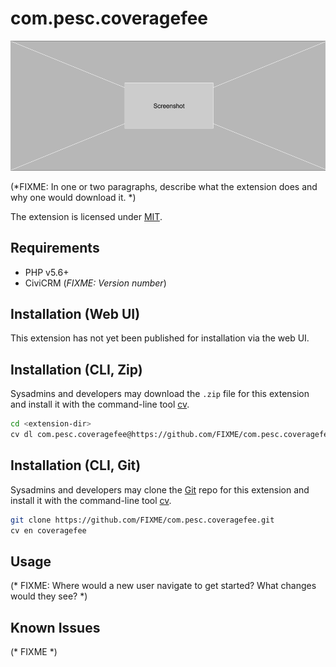 # com.pesc.coveragefee

![Screenshot](/images/screenshot.png)

(*FIXME: In one or two paragraphs, describe what the extension does and why one would download it. *)

The extension is licensed under [MIT](LICENSE.txt).

## Requirements

* PHP v5.6+
* CiviCRM (*FIXME: Version number*)

## Installation (Web UI)

This extension has not yet been published for installation via the web UI.

## Installation (CLI, Zip)

Sysadmins and developers may download the `.zip` file for this extension and
install it with the command-line tool [cv](https://github.com/civicrm/cv).

```bash
cd <extension-dir>
cv dl com.pesc.coveragefee@https://github.com/FIXME/com.pesc.coveragefee/archive/master.zip
```

## Installation (CLI, Git)

Sysadmins and developers may clone the [Git](https://en.wikipedia.org/wiki/Git) repo for this extension and
install it with the command-line tool [cv](https://github.com/civicrm/cv).

```bash
git clone https://github.com/FIXME/com.pesc.coveragefee.git
cv en coveragefee
```

## Usage

(* FIXME: Where would a new user navigate to get started? What changes would they see? *)

## Known Issues

(* FIXME *)
